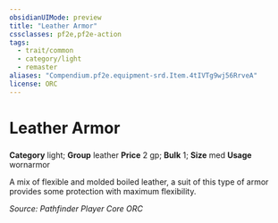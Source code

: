 ```yaml
---
obsidianUIMode: preview
title: "Leather Armor"
cssclasses: pf2e,pf2e-action
tags:
  - trait/common
  - category/light
  - remaster
aliases: "Compendium.pf2e.equipment-srd.Item.4tIVTg9wj56RrveA"
license: ORC
---
```

# Leather Armor

### 

**Category** light; **Group** leather
**Price** 2 gp; 
**Bulk** 1; **Size** med
**Usage** wornarmor

A mix of flexible and molded boiled leather, a suit of this type of armor provides some protection with maximum flexibility.

*Source: Pathfinder Player Core*
*ORC*